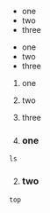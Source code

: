 
- one
- two
- three


* one
* two
* three


1. one
2. two
3. three


1. ### one
```
ls
```

2. ### two
```
top
```
